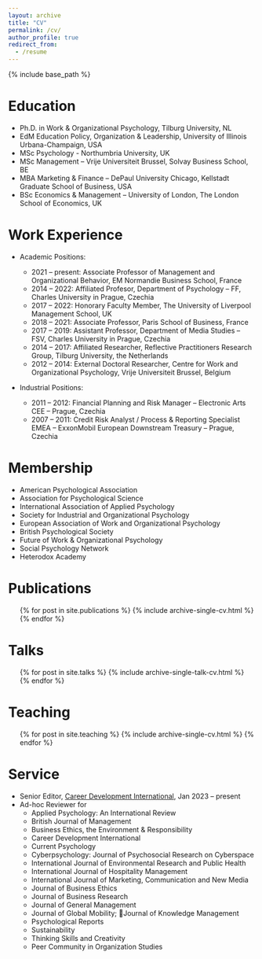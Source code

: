 ```yaml
---
layout: archive
title: "CV"
permalink: /cv/
author_profile: true
redirect_from:
  - /resume
---
```


{% include base_path %}

Education
======
* Ph.D. in Work & Organizational Psychology, Tilburg University, NL
* EdM Education Policy, Organization & Leadership, University of Illinois Urbana-Champaign, USA
* MSc Psychology - Northumbria University, UK
* MSc Management – Vrije Universiteit Brussel, Solvay Business School, BE
* MBA Marketing & Finance – DePaul University Chicago, Kellstadt Graduate School of Business, USA
* BSc Economics & Management – University of London, The London School of Economics, UK

Work Experience
======
* Academic Positions:
  * 2021 – present: Associate Professor of Management and Organizational Behavior, EM Normandie Business School, France
  * 2014 – 2022: Affiliated Profesor, Department of Psychology – FF, Charles University in Prague, Czechia
  * 2017 – 2022: Honorary Faculty Member, The University of Liverpool Management School, UK
  * 2018 – 2021: Associate Professor, Paris School of Business, France
  * 2017 – 2019: Assistant Professor, Department of Media Studies – FSV, Charles University in Prague, Czechia
  * 2014 – 2017: Affiliated Researcher, Reflective Practitioners Research Group, Tilburg University, the Netherlands
  * 2012 – 2014: External Doctoral Researcher, Centre for Work and Organizational Psychology, Vrije Universiteit Brussel, Belgium

* Industrial Positions:
  * 2011 – 2012: Financial Planning and Risk Manager – Electronic Arts CEE – Prague, Czechia
  * 2007 – 2011: Credit Risk Analyst / Process & Reporting Specialist EMEA – ExxonMobil European Downstream Treasury – Prague, Czechia
    
Membership
======
* American Psychological Association
* Association for Psychological Science
* International Association of Applied Psychology
* Society for Industrial and Organizational Psychology
* European Association of Work and Organizational Psychology
* British Psychological Society
* Future of Work & Organizational Psychology
* Social Psychology Network
* Heterodox Academy

Publications
======
  <ul>{% for post in site.publications %}
    {% include archive-single-cv.html %}
  {% endfor %}</ul>
  
Talks
======
  <ul>{% for post in site.talks %}
    {% include archive-single-talk-cv.html %}
  {% endfor %}</ul>
  
Teaching
======
  <ul>{% for post in site.teaching %}
    {% include archive-single-cv.html %}
  {% endfor %}</ul>
  
Service
======
* Senior Editor, [Career Development International](https://www.emeraldgrouppublishing.com/journal/cdi), Jan 2023 – present 
* Ad-hoc Reviewer for
  * Applied Psychology: An International Review
  * British Journal of Management
  * Business Ethics, the Environment & Responsibility
  * Career Development International
  * Current Psychology
  * Cyberpsychology: Journal of Psychosocial Research on Cyberspace
  * International Journal of Environmental Research and Public Health
  * International Journal of Hospitality Management
  * International Journal of Marketing, Communication and New Media
  * Journal of Business Ethics
  * Journal of Business Research
  * Journal of General Management
  * Journal of Global Mobility; Journal of Knowledge Management
  * Psychological Reports
  * Sustainability
  * Thinking Skills and Creativity
  * Peer Community in Organization Studies 
